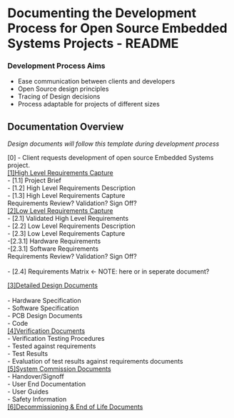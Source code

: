 # Documenting the Development Process for Open Source Embedded Systems Projects - README

### Development Process Aims
- Ease communication between clients and developers
- Open Source design principles
- Tracing of Design decisions
- Process adaptable for projects of different sizes


## Documentation Overview

_Design documents will follow this template during development process_

[0] - Client requests development of open source Embedded Systems project.                                                              <br>
[[1]High Level Requirements Capture](https://github.com/PanGalacticTech/project_template/blob/main/%5B1%5DHL_requirements_capture.md)    <br>
    - [1.1] Project Brief                                                                                                                <br>
    - [1.2] High Level Requirements Description                                                                                          <br>
    - [1.3] High Level Requirements Capture                                                                                                         <br>
Requirements Review? Validation? Sign Off? <br>
[[2]Low Level Requirements Capture](https://github.com/PanGalacticTech/project_template/blob/main/%5B2%5DLL_requirements_capture.md)  <br>
    - [2.1] Validated High Level Requirements                                                                                                               <br>
    - [2.2] Low Level Requirements Description                                                                                          <br>
    - [2.3] Low Level Requirements Capture      <br>
            -[2.3.1] Hardware Requirements <br>
            -[2.3.1] Software Requirements <br>
    Requirements Review? Validation? Sign Off? <br>     
    - [2.4] Requirements Matrix <- NOTE: here or in seperate document? <br>

[[3]Detailed Design Documents](https://broken_link.com) <br>                                                                                                            <br>
    - Hardware Specification <br>
    - Software Specification <br>
    - PCB Design Documents <br>
    - Code <br>
[[4]Verification Documents](https://broken_link.com) <br>
    - Verification Testing Procedures  <br>
        - Tested against requirements <br>
    - Test Results <br>
    - Evaluation of test results against requirements documents <br>
[[5]System Commission Documents](https://broken_link.com) <br>
    - Handover/Signoff    <br>
    - User End Documentation   <br>
      - User Guides      <br>
      - Safety Information    <br>
[[6]Decommissioning & End of Life Documents](https://broken_link.com) <br>

